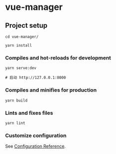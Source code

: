 # vue-manager

## Project setup
```
cd vue-manager/

yarn install
```

### Compiles and hot-reloads for development
```
yarn serve:dev

# 启动 http://127.0.0.1:8000
```

### Compiles and minifies for production
```
yarn build
```

### Lints and fixes files
```
yarn lint
```

### Customize configuration
See [Configuration Reference](https://cli.vuejs.org/config/).
